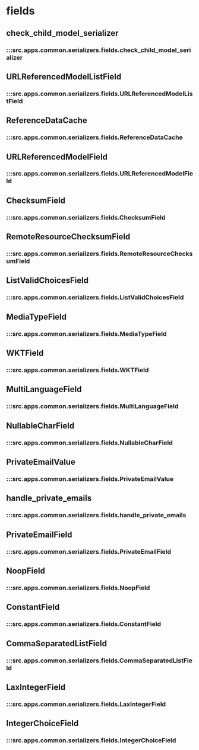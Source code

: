 # fields

## check_child_model_serializer

### :::src.apps.common.serializers.fields.check_child_model_serializer

## URLReferencedModelListField

### :::src.apps.common.serializers.fields.URLReferencedModelListField

## ReferenceDataCache

### :::src.apps.common.serializers.fields.ReferenceDataCache

## URLReferencedModelField

### :::src.apps.common.serializers.fields.URLReferencedModelField

## ChecksumField

### :::src.apps.common.serializers.fields.ChecksumField

## RemoteResourceChecksumField

### :::src.apps.common.serializers.fields.RemoteResourceChecksumField

## ListValidChoicesField

### :::src.apps.common.serializers.fields.ListValidChoicesField

## MediaTypeField

### :::src.apps.common.serializers.fields.MediaTypeField

## WKTField

### :::src.apps.common.serializers.fields.WKTField

## MultiLanguageField

### :::src.apps.common.serializers.fields.MultiLanguageField

## NullableCharField

### :::src.apps.common.serializers.fields.NullableCharField

## PrivateEmailValue

### :::src.apps.common.serializers.fields.PrivateEmailValue

## handle_private_emails

### :::src.apps.common.serializers.fields.handle_private_emails

## PrivateEmailField

### :::src.apps.common.serializers.fields.PrivateEmailField

## NoopField

### :::src.apps.common.serializers.fields.NoopField

## ConstantField

### :::src.apps.common.serializers.fields.ConstantField

## CommaSeparatedListField

### :::src.apps.common.serializers.fields.CommaSeparatedListField

## LaxIntegerField

### :::src.apps.common.serializers.fields.LaxIntegerField

## IntegerChoiceField

### :::src.apps.common.serializers.fields.IntegerChoiceField

